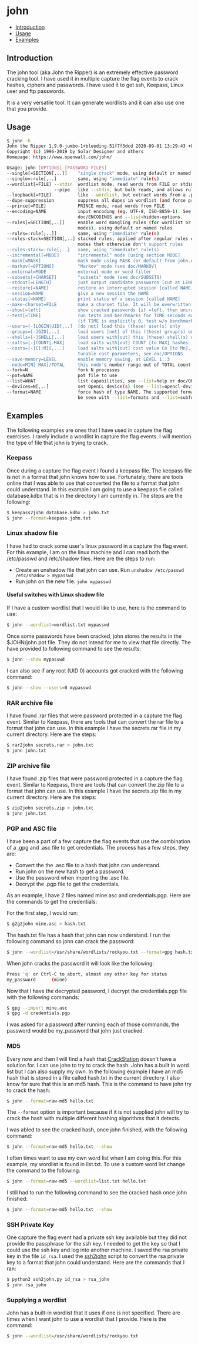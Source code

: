 # john

- [Introduction](#introduction)
- [Usage](#usage)
- [Examples](#examples)

## Introduction

The john tool (aka John the Ripper) is an extremely effective password cracking tool. I have used it in multiple capture the flag events to crack hashes, ciphers and passwords. I have used it to get ssh, Keepass, Linux user and ftp passwords.

It is a very versatile tool. It can generate wordlists and it can also use one that you provide.

## Usage

```bash
$ john -h
John the Ripper 1.9.0-jumbo-1+bleeding-51f7f3dcd 2020-09-01 13:29:43 +0200 OMP [linux-gnu 64-bit x86_64 AVX2 AC]
Copyright (c) 1996-2019 by Solar Designer and others
Homepage: https://www.openwall.com/john/

Usage: john [OPTIONS] [PASSWORD-FILES]
--single[=SECTION[,..]]    "single crack" mode, using default or named rules
--single=:rule[,..]        same, using "immediate" rule(s)
--wordlist[=FILE] --stdin  wordlist mode, read words from FILE or stdin
                  --pipe   like --stdin, but bulk reads, and allows rules
--loopback[=FILE]          like --wordlist, but extract words from a .pot file
--dupe-suppression         suppress all dupes in wordlist (and force preload)
--prince[=FILE]            PRINCE mode, read words from FILE
--encoding=NAME            input encoding (eg. UTF-8, ISO-8859-1). See also
                           doc/ENCODINGS and --list=hidden-options.
--rules[=SECTION[,..]]     enable word mangling rules (for wordlist or PRINCE
                           modes), using default or named rules
--rules=:rule[;..]]        same, using "immediate" rule(s)
--rules-stack=SECTION[,..] stacked rules, applied after regular rules or to
                           modes that otherwise don't support rules
--rules-stack=:rule[;..]   same, using "immediate" rule(s)
--incremental[=MODE]       "incremental" mode [using section MODE]
--mask[=MASK]              mask mode using MASK (or default from john.conf)
--markov[=OPTIONS]         "Markov" mode (see doc/MARKOV)
--external=MODE            external mode or word filter
--subsets[=CHARSET]        "subsets" mode (see doc/SUBSETS)
--stdout[=LENGTH]          just output candidate passwords [cut at LENGTH]
--restore[=NAME]           restore an interrupted session [called NAME]
--session=NAME             give a new session the NAME
--status[=NAME]            print status of a session [called NAME]
--make-charset=FILE        make a charset file. It will be overwritten
--show[=left]              show cracked passwords [if =left, then uncracked]
--test[=TIME]              run tests and benchmarks for TIME seconds each
                           (if TIME is explicitly 0, test w/o benchmark)
--users=[-]LOGIN|UID[,..]  [do not] load this (these) user(s) only
--groups=[-]GID[,..]       load users [not] of this (these) group(s) only
--shells=[-]SHELL[,..]     load users with[out] this (these) shell(s) only
--salts=[-]COUNT[:MAX]     load salts with[out] COUNT [to MAX] hashes
--costs=[-]C[:M][,...]     load salts with[out] cost value Cn [to Mn]. For
                           tunable cost parameters, see doc/OPTIONS
--save-memory=LEVEL        enable memory saving, at LEVEL 1..3
--node=MIN[-MAX]/TOTAL     this node's number range out of TOTAL count
--fork=N                   fork N processes
--pot=NAME                 pot file to use
--list=WHAT                list capabilities, see --list=help or doc/OPTIONS
--devices=N[,..]           set OpenCL device(s) (see --list=opencl-devices)
--format=NAME              force hash of type NAME. The supported formats can
                           be seen with --list=formats and --list=subformats
```

## Examples

The following examples are ones that I have used in capture the flag exercises. I rarely include a wordlist in capture the flag events. I will mention the type of file that john is trying to crack.

### Keepass

Once during a capture the flag event I found a keepass file. The keepass file is not in a format that john knows how to use. Fortunately, there are tools online that I was able to use that converted the file to a format that john could understand. In this example I am going to use a keepass file called database.kdbx that is in the directory I am currently in. The steps are the following:

```bash
$ keepass2john database.kdbx > john.txt
$ john --format=keepass john.txt
```

### Linux shadow file

I have had to crack some user's linux password in a capture the flag event. For this example, I am on the linux machine and I can read both the /etc/passwd and /etc/shadow files. Here are the steps to run:

- Create an unshadow file that john can use. Run `unshadow /etc/passwd /etc/shadow > mypasswd`
- Run john on the new file. `john mypasswd`

#### Useful switches with Linux shadow file

If I have a custom wordlist that I would like to use, here is the command to use:

```bash
$ john --wordlist=wordlist.txt mypasswd
```

Once some passwords have been cracked, john stores the results in the $JOHN/john.pot file. They do not intend for me to view that file directly. The have provided to following command to see the results:

```bash
$ john --show mypasswd
```

I can also see if any root (UID 0) accounts got cracked with the following command:

```bash
$ john --show --users=0 mypasswd
```

### RAR archive file

I have found .rar files that were password protected in a capture the flag event. Similar to Keepass, there are tools that can convert the rar file to a format that john can use. In this example I have the secrets.rar file in my current directory. Here are the steps:

```bash
$ rar2john secrets.rar > john.txt
$ john john.txt
```

### ZIP archive file

I have found .zip files that were password protected in a capture the flag event. Similar to Keepass, there are tools that can convert the zip file to a format that john can use. In this example I have the secrets.zip file in my current directory. Here are the steps:

```bash
$ zip2john secrets.zip > john.txt
$ john john.txt
```

### PGP and ASC file

I have been a part of a few capture the flag events that use the combination of a .gpg and .asc file to get credentials. The process has a few steps, they are:

- Convert the the .asc file to a hash that john can understand.
- Run john on the new hash to get a password.
- Use the password when importing the .asc file.
- Decrypt the .pgp file to get the credentials.

As an example, I have 2 files named mine.asc and credentials.pgp. Here are the commands to get the credentials:

For the first step, I would run:

```bash
$ g2g2john mine.asc > hash.txt
```

The hash.txt file has a hash that john can now understand. I run the following command so john can crack the password:

```bash
$ john --wordlist=/usr/share/wordlists/rockyou.txt --format=gpg hash.txt
```

When john cracks the password it will look like the following:

```bash
Press 'q' or Ctrl-C to abort, almost any other key for status
my_password      (mine)
```

Now that I have the decrypted password, I decrypt the credentials.pgp file with the following commands:

```bash
$ gpg --import mine.asc
$ gpg -d credentials.pgp
```

I was asked for a password after running each of those commands, the password would be my_password that john just cracked.

### MD5

Every now and then I will find a hash that [CrackStation](https://crackstation.net/) doesn't have a solution for. I can use john to try to crack the hash. John has a built in word list but I can also supply my own. In the following example I have an md5 hash that is stored in a file called hash.txt in the current directory. I also know for sure that this is an md5 hash. This is the command to have john try to crack the hash:

```bash
$ john --format=raw-md5 hello.txt
```

The `--format` option is important because if it is not supplied john will try to crack the hash with multiple different hashing algorithms that it detects.

I was abled to see the cracked hash, once john finished, with the following command:

```bash
$ john --format=raw-md5 hello.txt --show
```

I often times want to use my own word list when I am doing this. For this example, my wordlist is found in list.txt. To use a custom word list change the command to the following:

```bash
$ john --format=raw-md5 --wordlist=list.txt hello.txt
```

I still had to run the following command to see the cracked hash once john finished:

```bash
$ john --format=raw-md5 hello.txt --show
```

### SSH Private Key

One capture the flag event had a private ssh key available but they did not provide the passphrase for the ssh key. I needed to get the key so that I could use the ssh key and log into another machine. I saved the rsa private key in the file `id_rsa`. I used the [ssh2john](https://raw.githubusercontent.com/openwall/john/bleeding-jumbo/run/ssh2john.py) script to convert the rsa private key to a format that john could understand. Here are the commands that I ran:

```bash
$ python3 ssh2john.py id_rsa > rsa_john
$ john rsa_john
```

### Supplying a wordlist

John has a built-in wordlist that it uses if one is not specified. There are times when I want john to use a wordlist that I provide. Here is the command:

```bash
$ john --wordlist=/usr/share/wordlists/rockyou.txt
```

